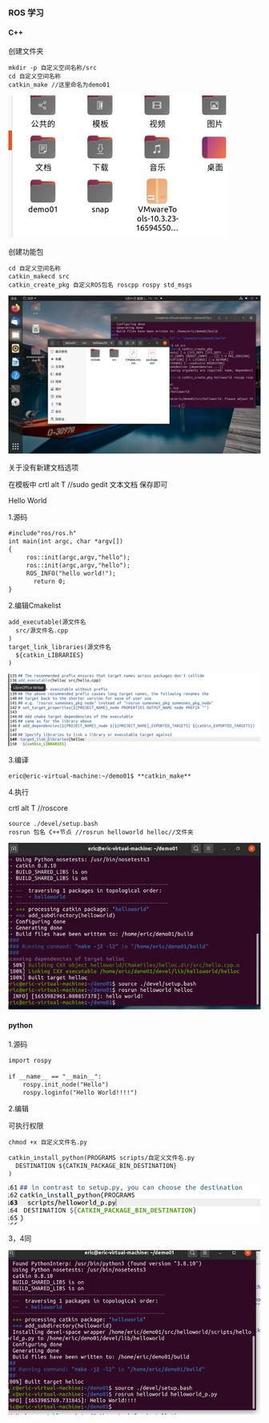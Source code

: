 ### ROS 学习

#### C++

创建文件夹

```
mkdir -p 自定义空间名称/src
cd 自定义空间名称
catkin_make //这里命名为demo01
```

![image-20220531100211108](https://raw.githubusercontent.com/Eircly/eric/main/image-20220531100211108.png)

创建功能包

```
cd 自定义空间名称
catkin_makecd src
catkin_create_pkg 自定义ROS包名 roscpp rospy std_msgs
```

![image-20220531111117318](https://raw.githubusercontent.com/Eircly/eric/main/image-20220531111117318.png)

关于没有新建文档选项

在模板中 crtl alt T  //sudo  gedit 文本文档 保存即可

 Hello World 

1.源码

```
#include"ros/ros.h"
int main(int argc, char *argv[])
{
	 ros::init(argc,argv,"hello");
	 ros::init(argc,argv,"hello");
	 ROS_INFO("hello world!");
	   return 0;
}
```

2.编辑Cmakelist

```shell
add_executable(源文件名
  src/源文件名.cpp
)
target_link_libraries(源文件名
  ${catkin_LIBRARIES}
)
```

![image-20220531155734343](https://raw.githubusercontent.com/Eircly/eric/main/image-20220531155734343.png)

3.编译 

```
eric@eric-virtual-machine:~/demo01$ **catkin_make**
```



4.执行

 crtl alt T //roscore

```shell
source ./devel/setup.bash
rosrun 包名 C++节点 //rosrun helloworld helloc//文件夹
```

![image-20220531154437204](https://raw.githubusercontent.com/Eircly/eric/main/image-20220531154437204.png)

#### python

1.源码

```
import rospy

if __name__ == "__main__":
    rospy.init_node("Hello")
    rospy.loginfo("Hello World!!!!")
```

2.编辑

可执行权限

```
chmod +x 自定义文件名.py
```



```
catkin_install_python(PROGRAMS scripts/自定义文件名.py
  DESTINATION ${CATKIN_PACKAGE_BIN_DESTINATION}
)
```

![image-20220531163147985](https://raw.githubusercontent.com/Eircly/eric/main/image-20220531163147985.png)

3，4同

![image-20220531163303385](https://raw.githubusercontent.com/Eircly/eric/main/image-20220531163303385.png)